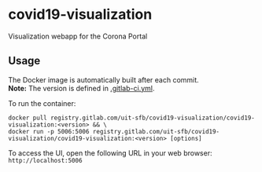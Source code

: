 # covid19-visualization

Visualization webapp for the Corona Portal

## Usage

The Docker image is automatically built after each commit.  
**Note:** The version is defined in [.gitlab-ci.yml](.gitlab-ci.yml).

To run the container:  
```
docker pull registry.gitlab.com/uit-sfb/covid19-visualization/covid19-visualization:<version> && \
docker run -p 5006:5006 registry.gitlab.com/uit-sfb/covid19-visualization/covid19-visualization:<version> [options]
```

To access the UI, open the following URL in your web browser:  
`http://localhost:5006`
